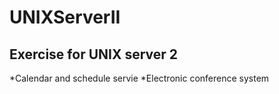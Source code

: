 # UNIXServerII
Exercise for UNIX server 2
------------------------------
*Calendar and schedule servie 
*Electronic conference system
